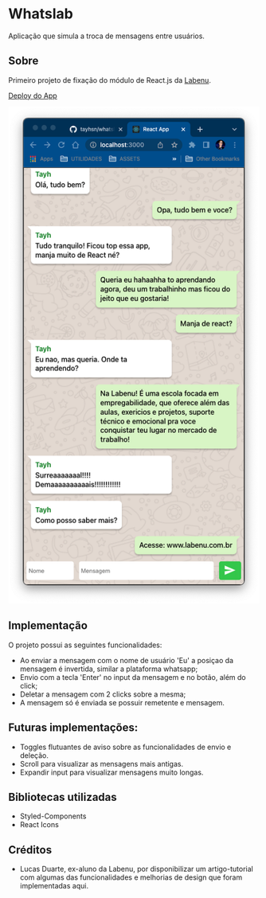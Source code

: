 # Whatslab

Aplicação que simula a troca de mensagens entre usuários.

## Sobre

Primeiro projeto de fixação do módulo de React.js da [Labenu](https://www.labenu.com.br/).

[Deploy do App](https://whatslab.vercel.app/)

![Layout da Aplicação](./src/Components/images/image.png)

## Implementação

O projeto possui as seguintes funcionalidades:

-  Ao enviar a mensagem com o nome de usuário 'Eu' a posiçao da mensagem é invertida, similar a plataforma whatsapp;
-  Envio com a tecla 'Enter' no input da mensagem e no botão, além do click;
-  Deletar a mensagem com 2 clicks sobre a mesma;
-  A mensagem só é enviada se possuir remetente e mensagem.

## Futuras implementações:

-  Toggles flutuantes de aviso sobre as funcionalidades de envio e deleção.
-  Scroll para visualizar as mensagens mais antigas.
-  Expandir input para visualizar mensagens muito longas.

## Bibliotecas utilizadas

-  Styled-Components
-  React Icons

## Créditos

-  Lucas Duarte, ex-aluno da Labenu, por disponibilizar um artigo-tutorial com algumas das funcionalidades e melhorias de design que foram implementadas aqui.

